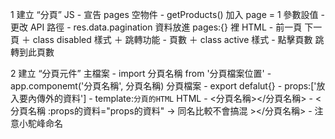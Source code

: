 1 建立 “分頁”
    JS
    - 宣告 pages 空物件
    - getProducts() 加入 page = 1 參數設值
    - 更改 API 路徑
    - res.data.pagination 資料放進 pages:{} 裡
    HTML
    - 前一頁 下一頁 ＋ class disabled 樣式 ＋ 跳轉功能
    - 頁數 ＋ class active 樣式
    - 點擊頁數 跳轉到此頁數


2 建立 “分頁元件”
    主檔案
    - import 分頁名稱 from '分頁檔案位置'
    - app.componemt('分頁名稱', 分頁名稱)
    分頁檔案
    - export defalut{}
    - props:['放入要內傳外的資料']
    - template:`分頁的HTML`
    HTML
    - <分頁名稱></分頁名稱>
    - <分頁名稱
        :props的資料="props的資料"  -> 同名比較不會搞混
      ></分頁名稱>
    - 注意小駝峰命名